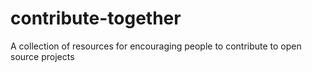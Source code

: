 # contribute-together
A collection of resources for encouraging people to contribute to open source projects
